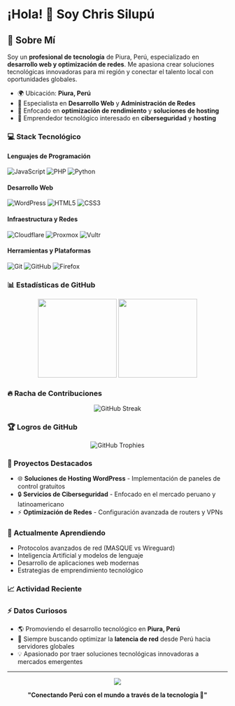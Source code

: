 # ¡Hola! 👋 Soy Chris Silupú

## 🚀 Sobre Mí
Soy un **profesional de tecnología** de Piura, Perú, especializado en **desarrollo web y optimización de redes**. Me apasiona crear soluciones tecnológicas innovadoras para mi región y conectar el talento local con oportunidades globales.

- 🌍 Ubicación: **Piura, Perú**
- 💼 Especialista en **Desarrollo Web** y **Administración de Redes**
- 🎯 Enfocado en **optimización de rendimiento** y **soluciones de hosting**
- 🚀 Emprendedor tecnológico interesado en **ciberseguridad** y **hosting**

### 💻 Stack Tecnológico

#### Lenguajes de Programación
![JavaScript](https://img.shields.io/badge/-JavaScript-F7DF1E?style=for-the-badge&logo=javascript&logoColor=black)
![PHP](https://img.shields.io/badge/-PHP-777BB4?style=for-the-badge&logo=php&logoColor=white)
![Python](https://img.shields.io/badge/-Python-3776AB?style=for-the-badge&logo=python&logoColor=white)

#### Desarrollo Web
![WordPress](https://img.shields.io/badge/-WordPress-21759B?style=for-the-badge&logo=wordpress&logoColor=white)
![HTML5](https://img.shields.io/badge/-HTML5-E34F26?style=for-the-badge&logo=html5&logoColor=white)
![CSS3](https://img.shields.io/badge/-CSS3-1572B6?style=for-the-badge&logo=css3&logoColor=white)

#### Infraestructura y Redes
![Cloudflare](https://img.shields.io/badge/-Cloudflare-F38020?style=for-the-badge&logo=cloudflare&logoColor=white)
![Proxmox](https://img.shields.io/badge/-Proxmox-E57000?style=for-the-badge&logo=proxmox&logoColor=white)
![Vultr](https://img.shields.io/badge/-Vultr-007BFC?style=for-the-badge&logo=vultr&logoColor=white)

#### Herramientas y Plataformas
![Git](https://img.shields.io/badge/-Git-F05032?style=for-the-badge&logo=git&logoColor=white)
![GitHub](https://img.shields.io/badge/-GitHub-181717?style=for-the-badge&logo=github&logoColor=white)
![Firefox](https://img.shields.io/badge/-Firefox-FF7139?style=for-the-badge&logo=firefox-browser&logoColor=white)

### 📊 Estadísticas de GitHub
<div align="center">
  <img height="180em" src="https://github-readme-stats.vercel.app/api?username=CesarChris710&show_icons=true&theme=tokyonight&include_all_commits=true&count_private=true"/>
  <img height="180em" src="https://github-readme-stats.vercel.app/api/top-langs/?username=CesarChris710&layout=compact&theme=tokyonight"/>
</div>

### 🔥 Racha de Contribuciones
<div align="center">
  <img src="https://github-readme-streak-stats.demolab.com/?user=CesarChris710&theme=tokyonight" alt="GitHub Streak"/>
</div>

### 🏆 Logros de GitHub
<div align="center">
  <img src="https://github-profile-trophy.vercel.app/?username=CesarChris710&theme=tokyonight&row=1&column=6" alt="GitHub Trophies"/>
</div>

### 🎯 Proyectos Destacados
<!-- Aquí puedes agregar tus proyectos más importantes cuando los tengas -->
- 🌐 **Soluciones de Hosting WordPress** - Implementación de paneles de control gratuitos
- 🔒 **Servicios de Ciberseguridad** - Enfocado en el mercado peruano y latinoamericano
- ⚡ **Optimización de Redes** - Configuración avanzada de routers y VPNs

### 🌱 Actualmente Aprendiendo
- Protocolos avanzados de red (MASQUE vs Wireguard)
- Inteligencia Artificial y modelos de lenguaje
- Desarrollo de aplicaciones web modernas
- Estrategias de emprendimiento tecnológico

### 📈 Actividad Reciente
<!--START_SECTION:activity-->
<!--END_SECTION:activity-->

### ⚡ Datos Curiosos
- 🌎 Promoviendo el desarrollo tecnológico en **Piura, Perú**
- 🚀 Siempre buscando optimizar la **latencia de red** desde Perú hacia servidores globales
- 💡 Apasionado por traer soluciones tecnológicas innovadoras a mercados emergentes

---
<div align="center">
  <img src="https://komarev.com/ghpvc/?username=CesarChris710&color=blueviolet&style=flat-square&label=Visitantes+del+Perfil"/>
</div>

<div align="center">
  
  **"Conectando Perú con el mundo a través de la tecnología 🚀"**
  
</div>

